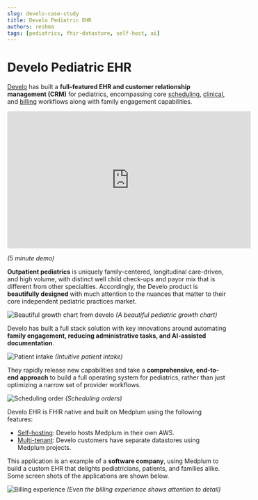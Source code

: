 ```yaml
---
slug: develo-case-study
title: Develo Pediatric EHR
authors: reshma
tags: [pediatrics, fhir-datastore, self-host, ai]
---
```


# Develo Pediatric EHR

[Develo](https://getdevelo.com/) has built a **full-featured EHR and customer relationship management (CRM)** for pediatrics, encompassing core [scheduling](/docs/scheduling), [clinical](/docs/charting), and [billing](/docs/billing) workflows along with family engagement capabilities.

<!-- truncate -->

<iframe width="560" height="315" src="https://www.youtube.com/embed/Jk5jSEiBYbQ?start=0" title="YouTube video player" frameborder="0" allow="accelerometer; autoplay; clipboard-write; encrypted-media; gyroscope; picture-in-picture" allowfullscreen></iframe>

_(5 minute demo)_

**Outpatient pediatrics** is uniquely family-centered, longitudinal care-driven, and high volume, with distinct well child check-ups and payor mix that is different from other specialties. Accordingly, the Develo product is **beautifully designed** with much attention to the nuances that matter to their core independent pediatric practices market.

![Beautiful growth chart from develo](/img/blog/develo-growth-chart.png)
_(A beautiful pediatric growth chart)_

Develo has built a full stack solution with key innovations around automating **family engagement, reducing administrative tasks, and AI-assisted documentation**.

![Patient intake](/img/blog/develo-intake.png)
_(Intuitive patient intake)_

They rapidly release new capabilities and take a **comprehensive, end-to-end approach** to build a full operating system for pediatrics, rather than just optimizing a narrow set of provider workflows.

![Scheduling order](/img/blog/develo-scheduling-order.png)
_(Scheduling orders)_

Develo EHR is FHIR native and built on Medplum using the following features:

- [Self-hosting](/docs/self-hosting): Develo hosts Medplum in their own AWS.
- [Multi-tenant](/docs/auth/user-management-guide#background-user-model): Develo customers have separate datastores using Medplum projects.

This application is an example of a **software company**, using Medplum to build a custom EHR that delights pediatricians, patients, and families alike. Some screen shots of the applications are shown below.

![Billing experience](/img/blog/develo-billing.png)
_(Even the billing experience shows attention to detail)_
